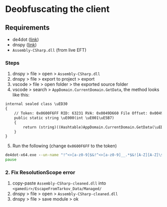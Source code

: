 # Deobfuscating the client

## Requirements

- de4dot ([link](https://github.com/spt-haru/de4dot))
- dnspy ([link](https://github.com/spt-haru/dnspy))
- `Assembly-CSharp.dll` (from live EFT)

### Steps

1. dnspy > file > open > `Assembly-CSharp.dll`
2. dnspy > file > export to project > export
3. vscode > file > open folder > the exported source folder
4. vscode > search > `AppDomain.CurrentDomain.GetData`, the method looks like this:

```cmd
internal sealed class \uED30
{
	// Token: 0x0600F6FF RID: 63231 RVA: 0x0049D660 File Offset: 0x0049B860
	public static string \uE000(int \uE001\uE5B7)
	{
		return (string)((Hashtable)AppDomain.CurrentDomain.GetData(\uED30.\uE002))[\uE001\uE5B7];
	}
}
```

5. Run the following (change `0x0600F6FF` to the token)

```cmd
de4dot-x64.exe --un-name "!^<>[a-z0-9]$&!^<>[a-z0-9]__.*$&![A-Z][A-Z]\$<>.*$&^[a-zA-Z_<{$][a-zA-Z_0-9<>{}$.`-]*$" "Assembly-CSharp.dll" --strtyp delegate --strtok 0x0600F6FF
pause
```

### 2. Fix ResolutionScope error

1. copy-paste `Assembly-CSharp-cleaned.dll` into `<gamedir>/EscapeFromTarkov_Data/Managed/`
2. dnspy > file > open > `Assembly-CSharp-cleaned.dll`
3. dnspy > file > save module > ok
